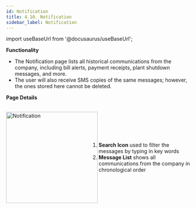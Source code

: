 ```yaml
---
id: Notification
title: 4.10. Notification
sidebar_label: Notification
---
```


import useBaseUrl from '@docusaurus/useBaseUrl';

**Functionality**
* The Notification page lists all historical communications from the company, including bill alerts, payment receipts, plant shutdown messages, and more.
* The user will also receive SMS copies of the same messages; however, the ones stored here cannot be deleted.


**Page Details**

<br clear="right"/>
<img align="left" src={useBaseUrl("img/scrnshts/4.10_Notification.png")} alt="Notification" width="250"/>
<br></br><br></br>

1.  **Search Icon** used to filter the messages by typing in key words
2.  **Message List** shows all communications from the company in chronological order

<br clear="both"/>

<!-- ![Notification](./assets/4.19_Notification.png) -->
